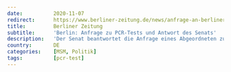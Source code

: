 ```yaml
---
date:          2020-11-07
redirect:      https://www.berliner-zeitung.de/news/anfrage-an-berliner-senat-weckt-zweifel-an-aussagekraft-von-pcr-test-li.117128
title:         Berliner Zeitung
subtitle:      'Berlin: Anfrage zu PCR-Tests und Antwort des Senats'
description:   'Der Senat beantwortet die Anfrage eines Abgeordneten zu den PCR-Tests.'
country:       DE
categories:    [MSM, Politik]
tags:          [pcr-test]
---
```

